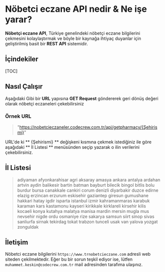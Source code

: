# Nöbetci eczane API nedir & Ne işe yarar?
**Nöbetçi eczane API**, Türkiye genelindeki nöbetçi eczane bilgilerini çekmesini kolaylaştırmak ve böyle bir kaynağa ihtiyaç duyanlar için geliştirilmiş basit bir **REST API** sistemidir.
## İçindekiler
 [TOC]

## Nasıl Çalışır
Aşağıdaki Gibi bir **URL** yapısına **GET Request** göndererek geri dönüş değeri olarak nöbetçi eczaneleri çekebilirsiniz

### Örnek URL
>"https://nobetcieczaneler.codecrew.com.tr/api/getpharmacy/{Şehirismi}"

URL'de ki ** {Şehirismi} ** değişkeni kısmına çekmek istediğiniz ile göre aşağıdaki ** İl Listesi ** menüsünden seçip yazarak o ilin verilerini çekebilirsiniz.
## İl Listesi
>adiyaman
>afyonkarahisar
>agri
>aksaray
>amasya
>ankara
>antalya
>ardahan
>artvin
>aydin
>balikesir
>bartin
>batman
>bayburt
>bilecik
>bingol
>bitlis
>bolu
>burdur
>bursa
>canakkale
>cankiri
>corum
>denizli
>diyarbakir
>duzce
>edirne
>elazig
>erzincan
>erzurum
>eskisehir
>gaziantep
>giresun
>gumushane
>hakkari
>hatay
>igdir
>isparta
>istanbul
>izmir
>kahramanmaras
>karabuk
>karaman
>kars
>kastamonu
>kayseri
>kirikkale
>kirklareli
>kirsehir
>kilis
>kocaeli
>konya
>kutahya
>malatya
>manisa
>mardin
>mersin
>mugla
>mus
>nevsehir
>nigde
>ordu
>osmaniye
>rize
>sakarya
>samsun
>siirt
>sinop
>sivas
>sanliurfa
>sirnak
>tekirdag
>tokat
>trabzon
>tunceli
>usak
>van
>yalova
>yozgat
>zonguldak

## İletişim
Nöbetci eczane bilgilerini ``https://www.trnobetcieczane.com`` adresli web siteden çekilmektedir. Eğer bu bir sorun teşkil ediyor ise, lütfen ``muhammet.keskin@codecrew.com.tr`` mail adresinden tarafıma ulaşınız.
